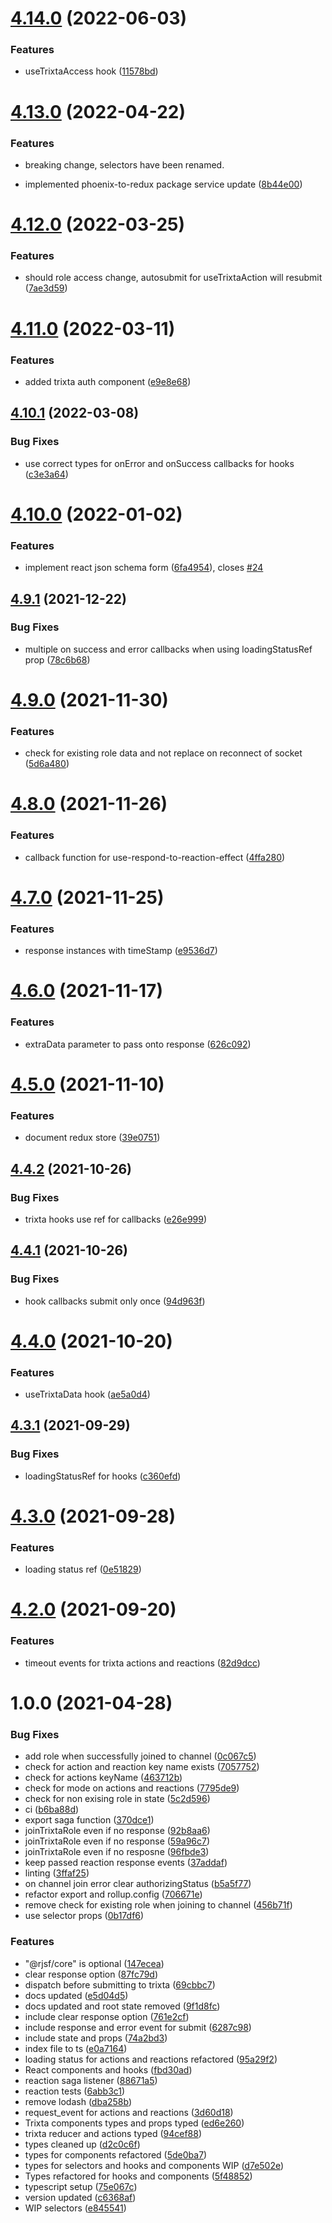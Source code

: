 # [4.14.0](https://github.com/trixtateam/trixta-js/compare/v4.13.0...v4.14.0) (2022-06-03)


### Features

* useTrixtaAccess hook ([11578bd](https://github.com/trixtateam/trixta-js/commit/11578bda81f012124749c34d110d4e921dee2faf))

# [4.13.0](https://github.com/trixtateam/trixta-js/compare/v4.12.0...v4.13.0) (2022-04-22)


### Features

* breaking change, selectors have been renamed.

* implemented phoenix-to-redux package service update ([8b44e00](https://github.com/trixtateam/trixta-js/commit/8b44e009a8dea79af0758e6ad4752dc860d62c15))

# [4.12.0](https://github.com/trixtateam/trixta-js/compare/v4.11.0...v4.12.0) (2022-03-25)


### Features

* should role access change, autosubmit for useTrixtaAction will resubmit ([7ae3d59](https://github.com/trixtateam/trixta-js/commit/7ae3d59dbab169842c46723af44d69f5b2260b88))

# [4.11.0](https://github.com/trixtateam/trixta-js/compare/v4.10.1...v4.11.0) (2022-03-11)


### Features

* added trixta auth component ([e9e8e68](https://github.com/trixtateam/trixta-js/commit/e9e8e68e0440118401d47a6e28b7ac8bf9d981d2))

## [4.10.1](https://github.com/trixtateam/trixta-js/compare/v4.10.0...v4.10.1) (2022-03-08)


### Bug Fixes

* use correct types for onError and onSuccess callbacks for hooks ([c3e3a64](https://github.com/trixtateam/trixta-js/commit/c3e3a64de28c0c0b2dbed2738ecc36d959d08d5d))

# [4.10.0](https://github.com/trixtateam/trixta-js/compare/v4.9.1...v4.10.0) (2022-01-02)


### Features

* implement react json schema form ([6fa4954](https://github.com/trixtateam/trixta-js/commit/6fa4954f2d72589164f78558e83d81f27095b397)), closes [#24](https://github.com/trixtateam/trixta-js/issues/24)

## [4.9.1](https://github.com/trixtateam/trixta-js/compare/v4.9.0...v4.9.1) (2021-12-22)


### Bug Fixes

* multiple on success and error callbacks when using loadingStatusRef prop ([78c6b68](https://github.com/trixtateam/trixta-js/commit/78c6b68e5b2fe02f16210839ef7205c75842272b))

# [4.9.0](https://github.com/trixtateam/trixta-js/compare/v4.8.0...v4.9.0) (2021-11-30)


### Features

* check for existing role data and not replace on reconnect of socket ([5d6a480](https://github.com/trixtateam/trixta-js/commit/5d6a480df6b45a3b921dc1d38171f6b7e90cc75d))

# [4.8.0](https://github.com/trixtateam/trixta-js/compare/v4.7.0...v4.8.0) (2021-11-26)


### Features

* callback function for use-respond-to-reaction-effect ([4ffa280](https://github.com/trixtateam/trixta-js/commit/4ffa280856655ba545ccc1fdc600511871c3ead0))

# [4.7.0](https://github.com/trixtateam/trixta-js/compare/v4.6.0...v4.7.0) (2021-11-25)


### Features

* response instances with timeStamp ([e9536d7](https://github.com/trixtateam/trixta-js/commit/e9536d7d96155d14f3086e27dc67ffb2693adfc3))

# [4.6.0](https://github.com/trixtateam/trixta-js/compare/v4.5.0...v4.6.0) (2021-11-17)


### Features

* extraData parameter to pass onto response ([626c092](https://github.com/trixtateam/trixta-js/commit/626c092738c0b619ca7c14b3ef54779ceb96e9ed))

# [4.5.0](https://github.com/trixtateam/trixta-js/compare/v4.4.2...v4.5.0) (2021-11-10)


### Features

* document redux store ([39e0751](https://github.com/trixtateam/trixta-js/commit/39e0751492f417d6088a7a0377dc4278280884f2))

## [4.4.2](https://github.com/trixtateam/trixta-js/compare/v4.4.1...v4.4.2) (2021-10-26)


### Bug Fixes

* trixta hooks use ref for callbacks ([e26e999](https://github.com/trixtateam/trixta-js/commit/e26e999e442292c26d656e46f79805ba2113519c))

## [4.4.1](https://github.com/trixtateam/trixta-js/compare/v4.4.0...v4.4.1) (2021-10-26)


### Bug Fixes

* hook callbacks submit only once ([94d963f](https://github.com/trixtateam/trixta-js/commit/94d963fe588823e52ecff29f6b6d6996e46d40d8))

# [4.4.0](https://github.com/trixtateam/trixta-js/compare/v4.3.1...v4.4.0) (2021-10-20)


### Features

* useTrixtaData hook ([ae5a0d4](https://github.com/trixtateam/trixta-js/commit/ae5a0d47926840bb6582beca0efd3d997b19a779))

## [4.3.1](https://github.com/trixtateam/trixta-js/compare/v4.3.0...v4.3.1) (2021-09-29)


### Bug Fixes

* loadingStatusRef for hooks ([c360efd](https://github.com/trixtateam/trixta-js/commit/c360efdbb05ad2ddbb2cb3588ef2475c1b12bf8d))

# [4.3.0](https://github.com/trixtateam/trixta-js/compare/v4.2.0...v4.3.0) (2021-09-28)


### Features

* loading status ref ([0e51829](https://github.com/trixtateam/trixta-js/commit/0e51829e0df23704cb68275045474091ec2afb99))

# [4.2.0](https://github.com/trixtateam/trixta-js/compare/v4.1.3...v4.2.0) (2021-09-20)


### Features

* timeout events for trixta actions and reactions ([82d9dcc](https://github.com/trixtateam/trixta-js/commit/82d9dcc7aa4c4975a58350ba24a76022f9f7de37))

# 1.0.0 (2021-04-28)


### Bug Fixes

* add role when successfully joined to channel ([0c067c5](https://github.com/trixtateam/trixta-js/commit/0c067c5c1cf835850330a755de583dd5ced52a7b))
* check for action and reaction key name exists ([7057752](https://github.com/trixtateam/trixta-js/commit/7057752cd3272d21a1355ed538cca0d5f9d5414c))
* check for actions keyName ([463712b](https://github.com/trixtateam/trixta-js/commit/463712b662647a2b8b61e2d9807ffce750ecf457))
* check for mode on actions and reactions ([7795de9](https://github.com/trixtateam/trixta-js/commit/7795de9fb2a24baa813f916eaafda638e4d9f811))
* check for non exising role in state ([5c2d596](https://github.com/trixtateam/trixta-js/commit/5c2d5966abe9e962856dc6905b807aee6b1bcfde))
* ci ([b6ba88d](https://github.com/trixtateam/trixta-js/commit/b6ba88d6a4e5fb5bc34afc726ebc6fbea25b697a))
* export saga function ([370dce1](https://github.com/trixtateam/trixta-js/commit/370dce190f6d60392edbf10ac8dff239e71a8f55))
* joinTrixtaRole even if no response ([92b8aa6](https://github.com/trixtateam/trixta-js/commit/92b8aa65062d64518c0f03a8ceaf895a4a940f2d))
* joinTrixtaRole even if no response ([59a96c7](https://github.com/trixtateam/trixta-js/commit/59a96c78c0322ef699567b8f67b61cb2fad55b14))
* joinTrixtaRole even if no resposne ([96fbde3](https://github.com/trixtateam/trixta-js/commit/96fbde3c5d21e2d0a6bb4c54cc2df1b6a148d38a))
* keep passed reaction response events ([37addaf](https://github.com/trixtateam/trixta-js/commit/37addaff5343079e6c83b194f5d631e88836bb1d))
* linting ([3ffaf25](https://github.com/trixtateam/trixta-js/commit/3ffaf258ea98f8fa8d45e051c57c155cbda3eabb))
* on channel join error clear authorizingStatus ([b5a5f77](https://github.com/trixtateam/trixta-js/commit/b5a5f77c3b8044a42c8943f73fd9d13c70daac5f))
* refactor export and rollup.config ([706671e](https://github.com/trixtateam/trixta-js/commit/706671ec2e9909a49c0e0f23cd8fad04d4e581ba))
* remove check for existing role when joining to channel ([456b71f](https://github.com/trixtateam/trixta-js/commit/456b71fa67f57210ea4cbad30e1712f58a085336))
* use selector props ([0b17df6](https://github.com/trixtateam/trixta-js/commit/0b17df6ba8bc759d33b0904749844e35c59e7fb3))


### Features

* "@rjsf/core" is optional ([147ecea](https://github.com/trixtateam/trixta-js/commit/147ecea6e71bce24c63f0fa24778aaa662846f80))
* clear response option ([87fc79d](https://github.com/trixtateam/trixta-js/commit/87fc79d00ea41164899aa8dfc8e51432e54119f4))
* dispatch before submitting to trixta ([69cbbc7](https://github.com/trixtateam/trixta-js/commit/69cbbc782153c7ee09c4f46c900ef71546047bb5))
* docs updated ([e5d04d5](https://github.com/trixtateam/trixta-js/commit/e5d04d51d7ae9f8af633091193ef938b98c61e26))
* docs updated and root state removed ([9f1d8fc](https://github.com/trixtateam/trixta-js/commit/9f1d8fc04209049aec5532652b9a2bc6b391033b))
* include clear response option ([761e2cf](https://github.com/trixtateam/trixta-js/commit/761e2cfe20f4c57ccd707e0da8101a653915b6ba))
* include response and error event for submit ([6287c98](https://github.com/trixtateam/trixta-js/commit/6287c98ea9bfe2ed057d0b89260598d61f70854a))
* include state and props ([74a2bd3](https://github.com/trixtateam/trixta-js/commit/74a2bd326630ba0238f54326a2b2f7c5ae3d6854))
* index file to ts ([e0a7164](https://github.com/trixtateam/trixta-js/commit/e0a71643ae8632806c15afeab1d5269c22dfab1d))
* loading status for actions and reactions refactored ([95a29f2](https://github.com/trixtateam/trixta-js/commit/95a29f23e842a548b0681c9dc4e9044f4af75269))
* React components and hooks ([fbd30ad](https://github.com/trixtateam/trixta-js/commit/fbd30ad1ad06a9c5c43a9864b6108c879fb6533e))
* reaction saga listener ([88671a5](https://github.com/trixtateam/trixta-js/commit/88671a5def1ab689d841ac4d74993cd786451b0d))
* reaction tests ([6abb3c1](https://github.com/trixtateam/trixta-js/commit/6abb3c151131ee9510be109aa161f10858c0770b))
* remove lodash ([dba258b](https://github.com/trixtateam/trixta-js/commit/dba258b6ebe41d67fcadc87dd5f2ac82d58cb56f))
* request_event for actions and reactions ([3d60d18](https://github.com/trixtateam/trixta-js/commit/3d60d185dc4ea111075b92dc104d09c3a880c82d))
* Trixta components types and props typed ([ed6e260](https://github.com/trixtateam/trixta-js/commit/ed6e260ca5d22abd810251bd3672f096e59ba698))
* trixta reducer and actions typed ([94cef88](https://github.com/trixtateam/trixta-js/commit/94cef8827fed983e89f6dd545d5ba379a72234ca))
* types cleaned up ([d2c0c6f](https://github.com/trixtateam/trixta-js/commit/d2c0c6f3acb48eea6cf81f645efdccca45252511))
* types for components refactored ([5de0ba7](https://github.com/trixtateam/trixta-js/commit/5de0ba7c553aa0c6c02dddc01fc51a5473411acf))
* types for selectors and hooks and components WIP ([d7e502e](https://github.com/trixtateam/trixta-js/commit/d7e502ec005adfe4d516f0dbb4800af6895dfe1e))
* Types refactored for hooks and components ([5f48852](https://github.com/trixtateam/trixta-js/commit/5f48852dff90895c270150f0beb9dd6d566c436a))
* typescript setup ([75e067c](https://github.com/trixtateam/trixta-js/commit/75e067c301057b21afcfe14379fa010bce7ade65))
* version updated ([c6368af](https://github.com/trixtateam/trixta-js/commit/c6368afedb0274b1fe68f23ada66c2cce6676322))
* WIP selectors ([e845541](https://github.com/trixtateam/trixta-js/commit/e845541a307c6da70823e92a08aeb7443841448b))
